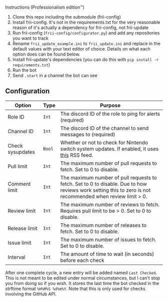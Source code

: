 Instructions (Professionalism edition™)
1. Clone this repo including the submodule (frii-config)
2. Install frii-config. It's not in the requirements.txt for the very reasonable reason of it's actually a dependency for frii-config, not frii-update
3. Run frii-config (`frii-config/configurator.py`) and add any repositories you want to track
4. Rename `frii_update_example.ini` to `frii_update.ini` and replace in the default values with your text editor of choice. Details on what each option does can be found below.
5. Install frii-update's dependencies (you can do this with `pip install -r requirements.txt`)
6. Run the bot
7. Send `.start` in a channel the bot can see 

## Configuration

|Option |Type |Purpose |
--- | --- | ---
Role ID | `Int` | The discord ID of the role to ping for alerts (required)
Channel ID | `Int` | The discord ID of the channel to send messages to (required)
Check sysupdates | `Bool` | Whether or not to check for Nintendo switch system updates. If enabled, it uses [this](https://yls8.mtheall.com/ninupdates/feed.php) RSS feed.
Pull limit | `Int` | The maximum number of pull requests to fetch. Set to 0 to disable.
Comment limit | `Int` | The maximum number of pull requests to fetch. Set to 0 to disable. Due to how reviews work setting this to zero is not recommended when review limit > 0.
Review limit | `Int` | The maximum number of reviews to fetch. Requires pull limit to be > 0. Set to 0 to disable.
Release limit | `Int` | The maximum number of releases to fetch. Set to 0 to disable.
Issue limit | `Int` | The maximum number of issues to fetch. Set to 0 to disable.
Interval | `Int` | The amount of time to wait (in seconds) before each check

After one complete cycle, a new entry will be added named `Last Checked`.
This is not meant to be edited under normal circumstances, but I can't stop you from doing so if you wish.
It stores the last time the bot checked in the strftime format `%H%M%S %d%m%Y`.
Note that this is only used for checks involving the GitHub API.
